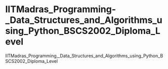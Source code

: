# IITMadras_Programming-_Data_Structures_and_Algorithms_using_Python_BSCS2002_Diploma_Level
IITMadras_Programming,_Data_Structures_and_Algorithms_using_Python_BSCS2002_Diploma_Level
